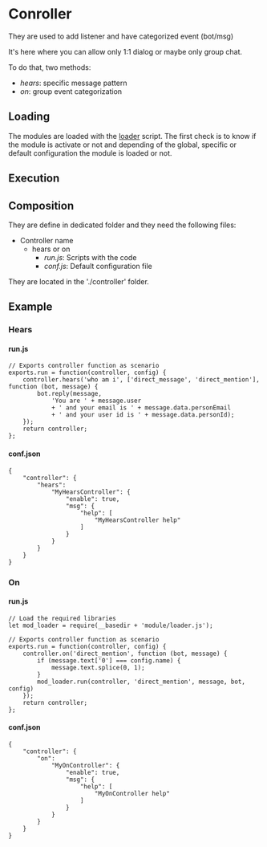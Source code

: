 # Conroller
They are used to add listener and have categorized event (bot/msg)

It's here where you can allow only 1:1 dialog or maybe only group chat.

To do that, two methods:
- *hears*: specific message pattern
- *on*: group event categorization

## Loading
The modules are loaded with the [loader](./controller/loader.js) script.
The first check is to know if the module is activate or not and
depending of the global, specific or default configuration the module is
loaded or not.

## Execution

## Composition
They are define in dedicated folder and they need the following files:
- Controller name
  - hears or on
    - *run.js*: Scripts with the code
    - *conf.js*: Default configuration file

They are located in the './controller' folder.

## Example
### Hears
#### run.js
```
// Exports controller function as scenario
exports.run = function(controller, config) {
    controller.hears('who am i', ['direct_message', 'direct_mention'], function (bot, message) {
        bot.reply(message,
            'You are ' + message.user
            + ' and your email is ' + message.data.personEmail
            + ' and your user id is ' + message.data.personId);
    });
    return controller;
};
```
#### conf.json
```
{
    "controller": {
        "hears":
            "MyHearsController": {
                "enable": true,
                "msg": {
                    "help": [
                        "MyHearsController help"
                    ]
                }
            }
        }
    }
}
```
### On
#### run.js
```
// Load the required libraries
let mod_loader = require(__basedir + 'module/loader.js');

// Exports controller function as scenario
exports.run = function(controller, config) {
    controller.on('direct_mention', function (bot, message) {
        if (message.text['0'] === config.name) {
            message.text.splice(0, 1);
        }
        mod_loader.run(controller, 'direct_mention', message, bot, config)
    });
    return controller;
};
```
#### conf.json
```
{
    "controller": {
        "on":
            "MyOnController": {
                "enable": true,
                "msg": {
                    "help": [
                        "MyOnController help"
                    ]
                }
            }
        }
    }
}
```
